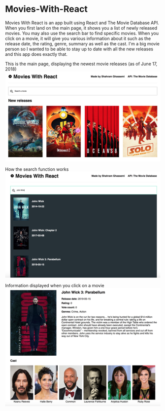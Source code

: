 # Movies-With-React
 Movies With React is an app built using React and The Movie Database API. When you first land on the main page, it shows you a list of newly released movies. You may also use the search bar to find specific movies. When you click on a movie, it will give you various information about it such as the release date, the rating, genre, summary as well as the cast. I'm a big movie person so I wanted to be able to stay up to date with all the new releases and this app does exactly that.

This is the main page, displaying the newest movie releases (as of June 17, 2018)
<img src="screenshots/movieswithreact.jpg"/>

How the search function works
<img src="screenshots/search.jpg"/>

Information displayed when you click on a movie
<img src="screenshots/movie.jpg"/>

